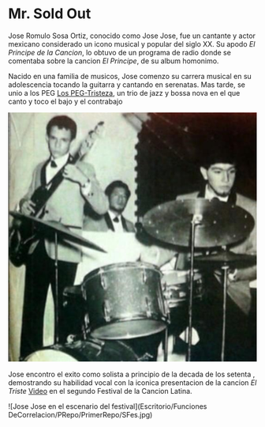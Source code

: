 
# Mr. Sold Out

Jose Romulo Sosa Ortiz, conocido como Jose Jose, fue un cantante y actor 
mexicano considerado un icono musical y popular del siglo XX. Su apodo 
_El Principe de la Cancion_, lo obtuvo de un programa de radio donde se 
comentaba sobre la cancion *El Principe*, de su album homonimo.

Nacido en una familia de musicos, Jose comenzo su carrera musical en su
adolescencia tocando la guitarra y cantando en serenatas. Mas tarde, se unio
a los PEG [Los PEG-Tristeza](https://www.youtube.com/watch?v=5EqsFbRqXGY),
un trio de jazz y bossa nova en el que canto y toco el bajo y el 
contrabajo 

![Fotografia contenida en el disco debut de Los PEG](peg.jpg)

Jose encontro el exito como solista a principio de la decada de los setenta
, demostrando su habilidad vocal con la iconica presentacion de la cancion 
*El Triste* [Video](https://www.youtube.com/watch?v=5yaenWbMXTQ) en el segundo 
Festival de la Cancion Latina.

![Jose Jose en el escenario del festival](Escritorio/Funciones
DeCorrelacion/PRepo/PrimerRepo/SFes.jpg)


